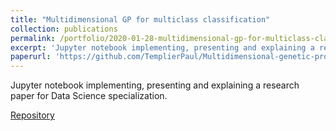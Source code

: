 ```yaml
---
title: "Multidimensional GP for multiclass classification"
collection: publications
permalink: /portfolio/2020-01-28-multidimensional-gp-for-multiclass-classification
excerpt: 'Jupyter notebook implementing, presenting and explaining a research paper for Data Science specialization.'
paperurl: 'https://github.com/TemplierPaul/Multidimensional-genetic-programming-for-multiclass-classification'
---
```

Jupyter notebook implementing, presenting and explaining a research paper for Data Science specialization.

[Repository](https://github.com/TemplierPaul/Multidimensional-genetic-programming-for-multiclass-classification)
